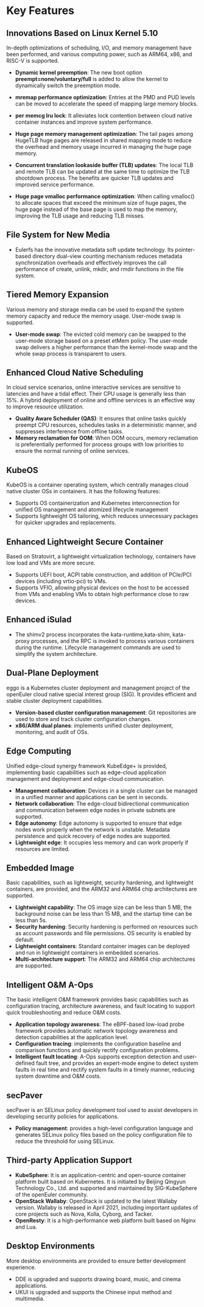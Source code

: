 # Key Features

## Innovations Based on Linux Kernel 5.10

In-depth optimizations of scheduling, I/O, and memory management have been performed, and various computing power, such as ARM64, x86, and RISC-V is supported.

- **Dynamic kernel preemption**: The new boot option **preempt=none/voluntary/full** is added to allow the kernel to dynamically switch the preemption mode.

- **mremap performance optimization**: Entries at the PMD and PUD levels can be moved to accelerate the speed of mapping large memory blocks.

- **per memcg lru lock**: It alleviates lock contention between cloud native container instances and improve system performance.

- **Huge page memory management optimization**: The tail pages among HugeTLB huge pages are released in shared mapping mode to reduce the overhead and memory usage incurred in managing the huge page memory.

- **Concurrent translation lookaside buffer (TLB) updates**: The local TLB and remote TLB can be updated at the same time to optimize the TLB shootdown process. The benefits are quicker TLB updates and improved service performance.

- **Huge page vmalloc performance optimization**: When calling vmalloc() to allocate spaces that exceed the minimum size of huge pages, the huge page instead of the base page is used to map the memory, improving the TLB usage and reducing TLB misses.



## File System for New Media

- Eulerfs has the innovative metadata soft update technology. Its pointer-based directory dual-view counting mechanism reduces metadata synchronization overheads and effectively improves the call performance of create, unlink, mkdir, and rmdir functions in the file system. 


## Tiered Memory Expansion

Various memory and storage media can be used to expand the system memory capacity and reduce the memory usage. User-mode swap is supported.

- **User-mode swap**: The evicted cold memory can be swapped to the user-mode storage based on a preset etMem policy. The user-mode swap delivers a higher performance than the kernel-mode swap and the whole swap process is transparent to users.


## Enhanced Cloud Native Scheduling

In cloud service scenarios, online interactive services are sensitive to latencies and have a tidal effect. Their CPU usage is generally less than 15%. A hybrid deployment of online and offline services is an effective way to improve resource utilization.

- **Quality Aware Scheduler (QAS)**: It ensures that online tasks quickly preempt CPU resources, schedules tasks in a deterministic manner, and suppresses interference from offline tasks.
- **Memory reclamation for OOM**: When OOM occurs, memory reclamation is preferentially performed for process groups with low priorities to ensure the normal running of online services.

## KubeOS

KubeOS is a container operating system, which centrally manages cloud native cluster OSs in containers. It has the following features:

- Supports OS containerization and Kubernetes interconnection for unified OS management and atomized lifecycle management
- Supports lightweight OS tailoring, which reduces unnecessary packages for quicker upgrades and replacements.


## Enhanced Lightweight Secure Container

Based on Stratovirt, a lightweight virtualization technology, containers have low load and VMs are more secure.

-  Supports UEFI boot, ACPI table construction, and addition of PCIe/PCI devices (including vrtio-pci) to VMs.
-  Supports VFIO, allowing physical devices on the host to be accessed from VMs and enabling VMs to obtain high performance close to raw devices.

## Enhanced iSulad

- The shimv2 process incorporates the kata-runtime,kata-shim, kata-proxy processes, and the RPC is invoked to process various containers during the runtime. Lifecycle management commands are used to simplify the system architecture. 

## Dual-Plane Deployment

eggo is a Kubernetes cluster deployment and management project of the openEuler cloud native special interest group (SIG). It provides efficient and stable cluster deployment capabilities.

-  **Version-based cluster configuration management**: Git repositories are used to store and track cluster configuration changes.
-  **x86/ARM dual planes**: implements unified cluster deployment, monitoring, and audit of OSs.

## Edge Computing

Unified edge-cloud synergy framework KubeEdge+ is provided, implementing basic capabilities such as edge-cloud application management and deployment and edge-cloud communication.

- **Management collaboration**: Devices in a single cluster can be managed in a unified manner and applications can be sent in seconds.
- **Network collaboration**: The edge-cloud bidirectional communication and communication between edge nodes in private subnets are supported.
- **Edge autonomy**: Edge autonomy is supported to ensure that edge nodes work properly when the network is unstable. Metadata persistence and quick recovery of edge nodes are supported.
- **Lightweight edge**: It occupies less memory and can work properly if resources are limited.

## Embedded Image

Basic capabilities, such as lightweight, security hardening, and lightweight containers, are provided, and the ARM32 and ARM64 chip architectures are supported.

- **Lightweight capability**: The OS image size can be less than 5 MB, the background noise can be less than 15 MB, and the startup time can be less than 5s.
- **Security hardening**: Security hardening is performed on resources such as account passwords and file permissions. OS security is enabled by default.
- **Lightweight containers**: Standard container images can be deployed and run in lightweight containers in embedded scenarios.
- **Multi-architecture support**: The ARM32 and ARM64 chip architectures are supported.

## Intelligent O&M A-Ops

The basic intelligent O&M framework provides basic capabilities such as configuration tracing, architecture awareness, and fault locating to support quick troubleshooting and reduce O&M costs.

- **Application topology awareness**: The eBPF-based low-load probe framework provides automatic network topology awareness and detection capabilities at the application level.
- **Configuration tracing**: implements the configuration baseline and comparison functions and quickly rectify configuration problems.
- **Intelligent fault locating**: A-Ops supports exception detection and user-defined fault tree, and provides an expert-mode engine to detect system faults in real time and rectify system faults in a timely manner, reducing system downtime and O&M costs.


## secPaver

secPaver is an SELinux policy development tool used to assist developers in developing security policies for applications.

- **Policy management**: provides a high-level configuration language and generates SELinux policy files based on the policy configuration file to reduce the threshold for using SELinux.

## Third-party Application Support

- **KubeSphere**: It is an application-centric and open-source container platform built based on Kubernetes. It is initiated by Beijing Qingyun Technology Co., Ltd. and supported and maintained by SIG-KubeSphere of the openEuler community.
- **OpenStack Wallaby**: OpenStack is updated to the latest Wallaby version. Wallaby is released in April 2021, including important updates of core projects such as Nova, Kolla, Cyborg, and Tacker.
- **OpenResty**: It is a high-performance web platform built based on Nginx and Lua.

## Desktop Environments

More desktop environments are provided to ensure better development experience.

- DDE is upgraded and supports drawing board, music, and cinema applications.
- UKUI is upgraded and supports the Chinese input method and multimedia.